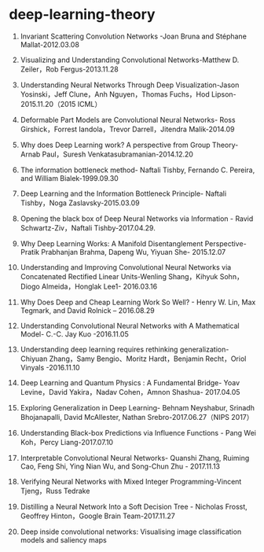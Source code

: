 # deep-learning-theory

1. Invariant Scattering Convolution Networks -Joan Bruna and Stéphane Mallat-2012.03.08	

2. Visualizing and Understanding Convolutional Networks-Matthew D. Zeiler，Rob Fergus-2013.11.28	

3. Understanding Neural Networks Through Deep Visualization-Jason Yosinski，Jeff Clune，Anh Nguyen，Thomas Fuchs，Hod Lipson-2015.11.20（2015 ICML）

4. Deformable Part Models are Convolutional Neural Networks- Ross Girshick，Forrest Iandola，Trevor Darrell，Jitendra Malik-2014.09

5. Why does Deep Learning work? A perspective from Group Theory-Arnab Paul，Suresh Venkatasubramanian-2014.12.20

6. The information bottleneck method- Naftali Tishby, Fernando C. Pereira, and William Bialek-1999.09.30

7. Deep Learning and the Information Bottleneck Principle- Naftali Tishby，Noga Zaslavsky-2015.03.09

8. Opening the black box of Deep Neural Networks via Information - Ravid Schwartz-Ziv，Naftali Tishby-2017.04.29.  

9. Why Deep Learning Works: A Manifold Disentanglement Perspective-Pratik Prabhanjan Brahma, Dapeng Wu, Yiyuan She- 2015.12.07

10. Understanding and Improving Convolutional Neural Networks via Concatenated Rectified Linear Units-Wenling Shang，Kihyuk Sohn，Diogo Almeida，Honglak Lee1- 2016.03.16

11. Why Does Deep and Cheap Learning Work So Well? - Henry W. Lin, Max Tegmark, and David Rolnick – 2016.08.29

12. Understanding Convolutional Neural Networks with A Mathematical Model- C.-C. Jay Kuo -2016.11.05

13. Understanding deep learning requires rethinking generalization- Chiyuan Zhang，Samy Bengio、Moritz Hardt，Benjamin Recht，Oriol Vinyals -2016.11.10

14. Deep Learning and Quantum Physics : A Fundamental Bridge- Yoav Levine，David Yakira，Nadav Cohen，Amnon Shashua- 2017.04.05

15. Exploring Generalization in Deep Learning- Behnam Neyshabur, Srinadh Bhojanapalli, David McAllester, Nathan Srebro-2017.06.27（NIPS 2017）

16. Understanding Black-box Predictions via Influence Functions - Pang Wei Koh，Percy Liang-2017.07.10

17. Interpretable Convolutional Neural Networks- Quanshi Zhang, Ruiming Cao, Feng Shi, Ying Nian Wu, and Song-Chun Zhu - 2017.11.13

18. Verifying Neural Networks with Mixed Integer Programming-Vincent Tjeng，Russ Tedrake

19. Distilling a Neural Network Into a Soft Decision Tree - Nicholas Frosst, Geoffrey Hinton，Google Brain Team-2017.11.27	

20. Deep inside convolutional networks: Visualising image classification models and saliency maps



